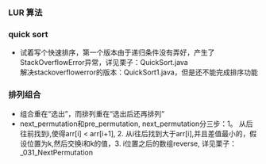 ### LUR 算法


### quick sort
- 试着写个快速排序，第一个版本由于递归条件没有弄好，产生了StackOverflowError异常，详见栗子：QuickSort.java \
  解决stackoverflowerror的版本：QuickSort1.java，但是还不能完成排序功能

### 排列组合
- 组合重在“选出”，而排列重在“选出后还再排列”
- next_permutation和pre_permutation, next_permutation分三步：1。 从后往前找到i,使得arr[i] < arr[i+1], 2. 从i往后找到大于arr[i],并且差值最小的，假设位置为k,然后交换i和k的值，3. i位置之后的数组reverse, 详见栗子：_031_NextPermutation
